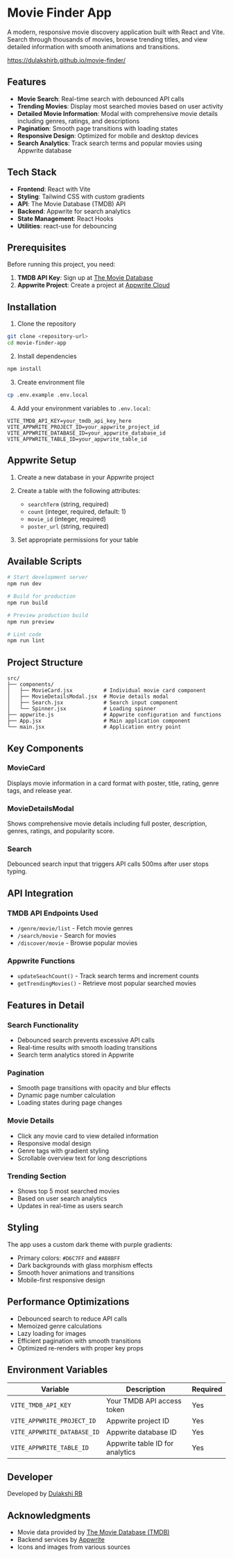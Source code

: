# Movie Finder App

A modern, responsive movie discovery application built with React and Vite. Search through thousands of movies, browse trending titles, and view detailed information with smooth animations and transitions.

https://dulakshirb.github.io/movie-finder/

## Features

- **Movie Search**: Real-time search with debounced API calls
- **Trending Movies**: Display most searched movies based on user activity
- **Detailed Movie Information**: Modal with comprehensive movie details including genres, ratings, and descriptions
- **Pagination**: Smooth page transitions with loading states
- **Responsive Design**: Optimized for mobile and desktop devices
- **Search Analytics**: Track search terms and popular movies using Appwrite database

## Tech Stack

- **Frontend**: React with Vite
- **Styling**: Tailwind CSS with custom gradients
- **API**: The Movie Database (TMDB) API
- **Backend**: Appwrite for search analytics
- **State Management**: React Hooks
- **Utilities**: react-use for debouncing

## Prerequisites

Before running this project, you need:

1. **TMDB API Key**: Sign up at [The Movie Database](https://www.themoviedb.org/settings/api)
2. **Appwrite Project**: Create a project at [Appwrite Cloud](https://cloud.appwrite.io/)

## Installation

1. Clone the repository
```bash
git clone <repository-url>
cd movie-finder-app
```

2. Install dependencies
```bash
npm install
```

3. Create environment file
```bash
cp .env.example .env.local
```

4. Add your environment variables to `.env.local`:
```env
VITE_TMDB_API_KEY=your_tmdb_api_key_here
VITE_APPWRITE_PROJECT_ID=your_appwrite_project_id
VITE_APPWRITE_DATABASE_ID=your_appwrite_database_id
VITE_APPWRITE_TABLE_ID=your_appwrite_table_id
```

## Appwrite Setup

1. Create a new database in your Appwrite project
2. Create a table with the following attributes:
   - `searchTerm` (string, required)
   - `count` (integer, required, default: 1)
   - `movie_id` (integer, required)
   - `poster_url` (string, required)

3. Set appropriate permissions for your table

## Available Scripts

```bash
# Start development server
npm run dev

# Build for production
npm run build

# Preview production build
npm run preview

# Lint code
npm run lint
```

## Project Structure

```
src/
├── components/
│   ├── MovieCard.jsx          # Individual movie card component
│   ├── MovieDetailsModal.jsx  # Movie details modal
│   ├── Search.jsx             # Search input component
│   └── Spinner.jsx            # Loading spinner
├── appwrite.js                # Appwrite configuration and functions
├── App.jsx                    # Main application component
└── main.jsx                   # Application entry point
```

## Key Components

### MovieCard
Displays movie information in a card format with poster, title, rating, genre tags, and release year.

### MovieDetailsModal
Shows comprehensive movie details including full poster, description, genres, ratings, and popularity score.

### Search
Debounced search input that triggers API calls 500ms after user stops typing.

## API Integration

### TMDB API Endpoints Used
- `/genre/movie/list` - Fetch movie genres
- `/search/movie` - Search for movies
- `/discover/movie` - Browse popular movies

### Appwrite Functions
- `updateSeachCount()` - Track search terms and increment counts
- `getTrendingMovies()` - Retrieve most popular searched movies

## Features in Detail

### Search Functionality
- Debounced search prevents excessive API calls
- Real-time results with smooth loading transitions
- Search term analytics stored in Appwrite

### Pagination
- Smooth page transitions with opacity and blur effects
- Dynamic page number calculation
- Loading states during page changes

### Movie Details
- Click any movie card to view detailed information
- Responsive modal design
- Genre tags with gradient styling
- Scrollable overview text for long descriptions

### Trending Section
- Shows top 5 most searched movies
- Based on user search analytics
- Updates in real-time as users search

## Styling

The app uses a custom dark theme with purple gradients:
- Primary colors: `#D6C7FF` and `#AB8BFF`
- Dark backgrounds with glass morphism effects
- Smooth hover animations and transitions
- Mobile-first responsive design

## Performance Optimizations

- Debounced search to reduce API calls
- Memoized genre calculations
- Lazy loading for images
- Efficient pagination with smooth transitions
- Optimized re-renders with proper key props

## Environment Variables

| Variable | Description | Required |
|----------|-------------|----------|
| `VITE_TMDB_API_KEY` | Your TMDB API access token | Yes |
| `VITE_APPWRITE_PROJECT_ID` | Appwrite project ID | Yes |
| `VITE_APPWRITE_DATABASE_ID` | Appwrite database ID | Yes |
| `VITE_APPWRITE_TABLE_ID` | Appwrite table ID for analytics | Yes |

## Developer

Developed by [Dulakshi RB](https://dulakshi.com)

## Acknowledgments

- Movie data provided by [The Movie Database (TMDB)](https://www.themoviedb.org/)
- Backend services by [Appwrite](https://appwrite.io/)
- Icons and images from various sources